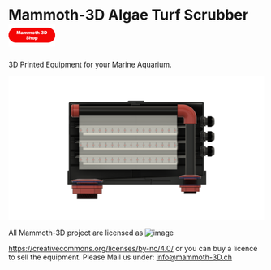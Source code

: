 # Mammoth-3D Algae Turf Scrubber <a href='https://ko-fi.com/s/8f8d288d4b' target='_blank'><img height='75' style='border:0px;height:46px;' src='https://github.com/Mammoth-3D/Marine-Aquarium/blob/main/Mammoth%203D%20Algae%20Turf%20Scrubber/Images/mammoth-3D_Shop.png?v=0' border='0' alt='Mammoth-3D Shop' /></a> 

3D Printed Equipment for your Marine Aquarium.

![Mammoth 3D Algae Turf Scrubber](https://github.com/Mammoth-3D/Marine-Aquarium/blob/main/Mammoth%203D%20Algae%20Turf%20Scrubber/Images/Mammoth%203D%20Algae%20Turf%20Scrubber%203.png)


All Mammoth-3D project are licensed as
![image](https://user-images.githubusercontent.com/37383368/139769027-7267da5b-7f58-499d-96bc-e41d164a3aac.png)

https://creativecommons.org/licenses/by-nc/4.0/ or you can buy a licence to sell the equipment. Please Mail us under: info@mammoth-3D.ch

